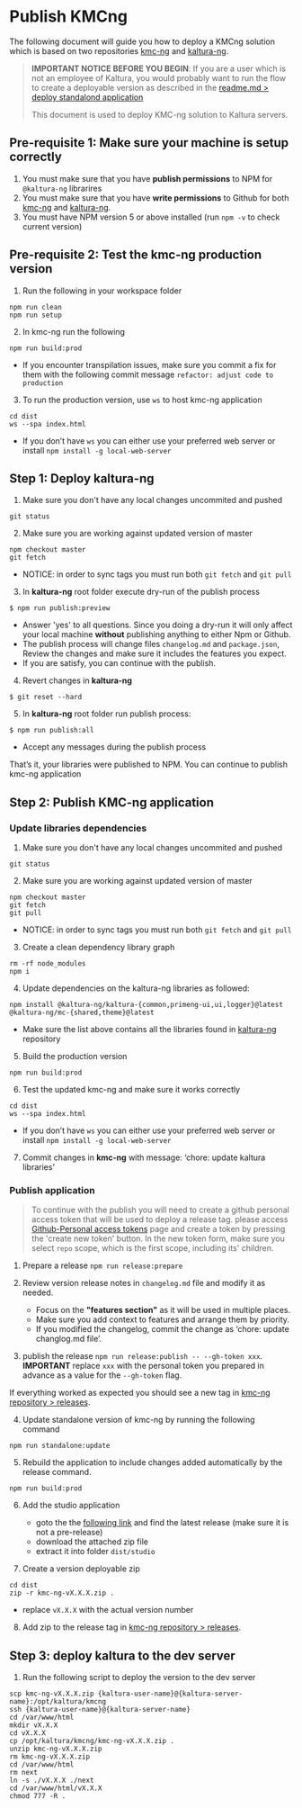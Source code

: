 # Publish KMCng

The following document will guide you how to deploy a KMCng solution which is based on two repositories [kmc-ng](https://github.com/kaltura/kmc-ng) and [kaltura-ng](https://github.com/kaltura/kaltura-ng).

> **IMPORTANT NOTICE BEFORE YOU BEGIN**: If you are a user which is not an employee of Kaltura, you would probably want to run the flow to create a deployable version as described in the [readme.md > deploy standalond application](../readme.md)
>
> This document is used to deploy KMC-ng solution to Kaltura servers.

## Pre-requisite 1: Make sure your machine is setup correctly
1.  You must make sure that you have **publish permissions** to NPM for `@kaltura-ng` librarires
2. You must make sure that you have **write permissions** to Github for both [kmc-ng](https://github.com/kaltura/kmc-ng) and [kaltura-ng](https://github.com/kaltura/kaltura-ng).
3. You must have NPM version 5 or above installed (run `npm -v` to check current version)

## Pre-requisite 2: Test the kmc-ng production version
1. Run the following in your workspace folder
```
npm run clean
npm run setup
```

2. In kmc-ng run the following
```
npm run build:prod
```
   * If you encounter transpilation issues, make sure you commit a fix for them with the following commit message `refactor: adjust code to production`

3. To run the production version, use `ws` to host kmc-ng application
```
cd dist
ws --spa index.html
```
   * If you don’t have `ws` you can either use your preferred web server or install `npm install -g local-web-server`

## Step 1: Deploy kaltura-ng

1. Make sure you don't have any local changes uncommited and pushed
```
git status
```
2. Make sure you are working against updated version of master
```
npm checkout master
git fetch
```
   * NOTICE: in order to sync tags you must run both `git fetch` and `git pull`

3. In **kaltura-ng** root folder execute dry-run of the publish process
```
$ npm run publish:preview
```
   * Answer 'yes' to all questions. Since you doing a dry-run it will only affect your local machine **without** publishing anything to either Npm or Github.
   * The publish process will change files `changelog.md` and `package.json`, Review the changes and make sure it includes the features you expect.
   * If you are satisfy, you can continue with the publish.

4. Revert changes in **kaltura-ng**
```
$ git reset --hard
```

5. In **kaltura-ng** root folder run publish process:
```
$ npm run publish:all
```
   * Accept any messages during the publish process

That’s it, your libraries were published to NPM.  You can continue to publish kmc-ng application

## Step 2: Publish KMC-ng application

### Update libraries dependencies
1. Make sure you don't have any local changes uncommited and pushed
```
git status
```

2. Make sure you are working against updated version of master
```
npm checkout master
git fetch
git pull
```
   * NOTICE: in order to sync tags you must run both `git fetch` and `git pull`

3. Create a clean dependency library graph
```
rm -rf node_modules
npm i
```

4. Update dependencies on the kaltura-ng libraries as followed:
```
npm install @kaltura-ng/kaltura-{common,primeng-ui,ui,logger}@latest @kaltura-ng/mc-{shared,theme}@latest
```
   * Make sure the list above contains all the libraries found in [kaltura-ng](https://github.com/kaltura/kaltura-ng) repository

5. Build the production version
```
npm run build:prod
```

6. Test the updated kmc-ng and make sure it works correctly
```
cd dist
ws --spa index.html
```
   * If you don’t have `ws` you can either use your preferred web server or install `npm install -g local-web-server`

7. Commit changes in **kmc-ng** with message: ‘chore: update kaltura libraries’

### Publish application

> To continue with the publish you will need to create a github personal access token that will be used to deploy a release tag. please access [Github-Personal access tokens](https://github.com/settings/tokens) page and create a token by pressing the 'create new token' button. In the new token form, make sure you select `repo` scope, which is the first scope, including its' children.

1. Prepare a release `npm run release:prepare`
2. Review version release notes in  `changelog.md` file and modify it as needed.
   * Focus on the **"features section"** as it will be used in multiple places.
   * Make sure you add context to features and arrange them by priority.
   * If you modified the changelog, commit the change as ‘chore: update changlog.md file’.


3. publish the release `npm run release:publish -- --gh-token xxx`. **IMPORTANT** replace `xxx` with the personal token you prepared in advance as a value for the `--gh-token` flag.

If everything worked as expected you should see a new tag in [kmc-ng repository > releases](https://github.com/kaltura/kmc-ng/releases).

4. Update standalone version of kmc-ng by running the following command
```
npm run standalone:update
```

5. Rebuild the application to include changes added automatically by the release command.
```
npm run build:prod
```

6. Add the studio application
   * goto the the [following link](https://github.com/kaltura/player-studio/releases) and find the latest release (make sure it is not a pre-release)
   * download the attached zip file
   * extract it into folder `dist/studio`

7. Create a version deployable zip
```
cd dist
zip -r kmc-ng-vX.X.X.zip .
```
   * replace `vX.X.X` with the actual version number

8. Add zip to the release tag in [kmc-ng repository > releases](https://github.com/kaltura/kmc-ng/releases).

## Step 3: deploy kaltura to the dev server

1. Run the following script to deploy the version to the dev server
```
scp kmc-ng-vX.X.X.zip {kaltura-user-name}@{kaltura-server-name}:/opt/kaltura/kmcng
ssh {kaltura-user-name}@{kaltura-server-name}
cd /var/www/html
mkdir vX.X.X
cd vX.X.X
cp /opt/kaltura/kmcng/kmc-ng-vX.X.X.zip .
unzip kmc-ng-vX.X.X.zip
rm kmc-ng-vX.X.X.zip
cd /var/www/html
rm next
ln -s ./vX.X.X ./next
cd /var/www/html/vX.X.X
chmod 777 -R .
```

